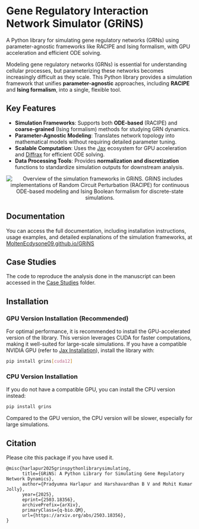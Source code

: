 # Gene Regulatory Interaction Network Simulator (GRiNS)

A Python library for simulating gene regulatory networks (GRNs) using parameter-agnostic frameworks like RACIPE and Ising formalism, with GPU acceleration and efficient ODE solving.

Modeling gene regulatory networks (GRNs) is essential for understanding cellular processes, but parameterizing these networks becomes increasingly difficult as they scale. This Python library provides a simulation framework that unifies **parameter-agnostic** approaches, including **RACIPE** and **Ising formalism**, into a single, flexible tool.  

## Key Features  

- **Simulation Frameworks**: Supports both **ODE-based** (RACIPE) and **coarse-grained** (Ising formalism) methods for studying GRN dynamics.  
- **Parameter-Agnostic Modeling**: Translates network topology into mathematical models without requiring detailed parameter tuning.  
- **Scalable Computation**: Uses the [Jax](https://github.com/jax-ml/jax) ecosystem for GPU acceleration and [Diffrax](https://github.com/patrick-kidger/diffrax) for efficient ODE solving.  
- **Data Processing Tools**: Provides **normalization and discretization** functions to standardize simulation outputs for downstream analysis.  

<p align="center">
  <img src="https://github.com/MoltenEcdysone09/GRiNS/blob/main/GRINS_Website_New.png?raw=true" alt="Overview of the simulation frameworks in GRiNS. GRiNS includes implementations of Random Circuit Perturbation (RACIPE) for continuous ODE-based modeling and Ising Boolean formalism for discrete-state simulations."/>
</p>

## Documentation

You can access the full documentation, including installation instructions, usage examples, and detailed explanations of the simulation frameworks, at [MoltenEcdysone09.github.io/GRiNS](https://MoltenEcdysone09.github.io/GRiNS)

## Case Studies

The code to reproduce the analysis done in the manuscript can been accessed in the [Case Studies]("/CaseStudies/") folder.

## Installation  

### GPU Version Installation (Recommended)  

For optimal performance, it is recommended to install the GPU-accelerated version of the library. This version leverages CUDA for faster computations, making it well-suited for large-scale simulations. If you have a compatible NVIDIA GPU (refer to [Jax Installation](https://docs.jax.dev/en/latest/installation.html)), install the library with:  

```bash
pip install grins[cuda12]
```

### CPU Version Installation

If you do not have a compatible GPU, you can install the CPU version instead:

```bash
pip install grins
```

Compared to the GPU version, the CPU version will be slower, especially for large simulations.

## Citation

Please cite this package if you have used it.
```
@misc{harlapur2025grinspythonlibrarysimulating,
      title={GRiNS: A Python Library for Simulating Gene Regulatory Network Dynamics}, 
      author={Pradyumna Harlapur and Harshavardhan B V and Mohit Kumar Jolly},
      year={2025},
      eprint={2503.18356},
      archivePrefix={arXiv},
      primaryClass={q-bio.QM},
      url={https://arxiv.org/abs/2503.18356}, 
}
```
